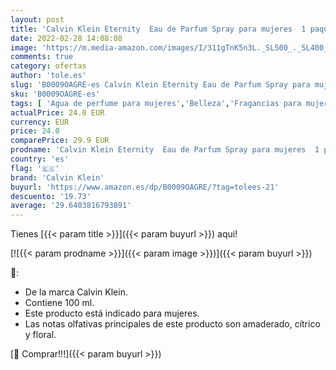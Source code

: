 ```yaml
---
layout: post
title: 'Calvin Klein Eternity  Eau de Parfum Spray para mujeres  1 paquete  1 x 100 ml '
date: 2022-02-28 14:08:08
image: 'https://m.media-amazon.com/images/I/311gTnK5n3L._SL500_._SL400_.jpg'
comments: true
category: ofertas
author: 'tole.es'
slug: 'B0009OAGRE-es Calvin Klein Eternity Eau de Parfum Spray para mujeres 1...'
sku: 'B0009OAGRE-es'
tags: [ 'Agua de perfume para mujeres','Belleza','Fragancias para mujeres','Perfumes y fragancias','calvin klein','de','eau','parfum', ]
actualPrice: 24.0 EUR
currency: EUR
price: 24.0
comparePrice: 29.9 EUR
prodname: 'Calvin Klein Eternity  Eau de Parfum Spray para mujeres  1 paquete  1 x 100 ml '
country: 'es'
flag: '🇪🇸'
brand: 'Calvin Klein'
buyurl: 'https://www.amazon.es/dp/B0009OAGRE/?tag=tolees-21'
descuento: '19.73'
average: '29.6403816793891'
---
```


Tienes [{{< param title >}}]({{< param buyurl >}}) aqui!

[![{{< param prodname >}}]({{< param image >}})]({{< param buyurl >}})

🔎:

- De la marca Calvin Klein.
- Contiene 100 ml.
- Este producto está indicado para mujeres.
- Las notas olfativas principales de este producto son amaderado, cítrico y floral.

[🛒 Comprar!!!]({{< param buyurl >}})
